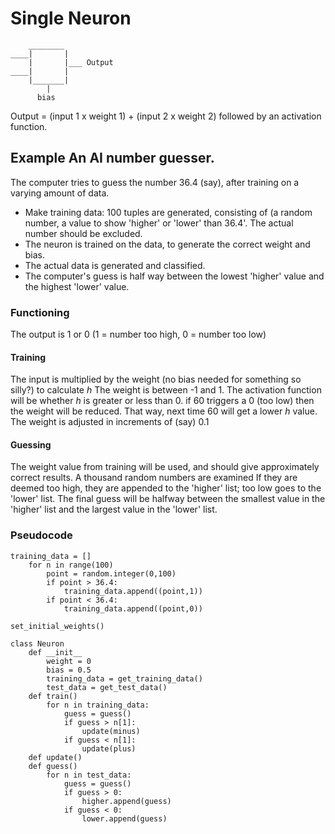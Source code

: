 Single Neuron
=============

        ________
    ____|       |
        |       |___ Output
    ____|       |
        |_______|
            |
          bias

Output = (input 1 x weight 1) + (input 2 x weight 2)
        followed by an activation function.

Example An AI number guesser.
-----------------------------

The computer tries to guess the number 36.4 (say), after training on a varying amount of data.
  * Make training data: 100 tuples are generated, consisting of (a random number, a value to show 'higher' or 'lower' than 36.4'. The actual number should be excluded.
  *  The neuron is trained on the data, to generate the correct weight and bias.
  * The actual data is generated and classified.
  * The computer's guess is half way between the lowest 'higher' value and the highest 'lower' value.

### Functioning

  The output is 1 or 0 (1 = number too high, 0 = number too low)

#### Training
  The input is multiplied by the weight (no bias needed for something so silly?) to calculate *h*
  The weight is between -1 and 1.
  The activation function will be whether *h* is greater or less than 0.
    if 60 triggers a 0 (too low) then the weight will be reduced. That way, next time 60 will get a lower *h* value.
  The weight is adjusted in increments of (say) 0.1

#### Guessing
  The weight value from training will be used, and should give approximately correct results.
  A thousand random numbers are examined
  If they are deemed too high, they are appended to the 'higher' list; too low goes to the 'lower' list.
  The final guess will be halfway between the smallest value in the 'higher' list and the largest value in the 'lower' list.

### Pseudocode

```
training_data = []
    for n in range(100)
        point = random.integer(0,100)
        if point > 36.4:
            training_data.append((point,1))
        if point < 36.4:
            training_data.append((point,0))

set_initial_weights()

class Neuron
    def __init__
        weight = 0
        bias = 0.5
        training_data = get_training_data()
        test_data = get_test_data()
    def train()
        for n in training_data:
            guess = guess()
            if guess > n[1]:
                update(minus)
            if guess < n[1]:
                update(plus)
    def update()
    def guess()
        for n in test_data:
            guess = guess()
            if guess > 0:
                higher.append(guess)
            if guess < 0:
                lower.append(guess)
```
